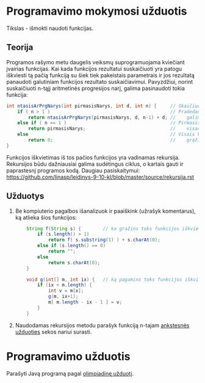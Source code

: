 
Programavimo mokymosi užduotis
========================
Tikslas - išmokti naudoti funkcijas.

Teorija
-------
Programos rašymo metu daugelis veiksmų suprogramuojama kviečiant įvairias funkcijas.
Kai kada funkcijos rezultatui suskaičiuoti yra patogu iškviesti tą pačią funkciją su šiek tiek
pakeistais parametrais ir jos rezultatą panaudoti galutiniam funkcijos rezultato suskaičiavimui.
Pavyzdžiui, norint suskaičiuoti n-tąjį aritmetinės progresijos narį, galima pasinaudoti tokia
funkcija:

```java
int ntasisArPrgNarys(int pirmasisNarys, int d, int n) {		// Skaičiuojame n-ąjį aritmetinės progresijos narį
	if ( n > 1 ) 											// Pradedant nuo antrojo, kiekvieną aritmetinė sprogresijos narį
		return ntasisArPrgNarys(pirmasisNarys, d, n-1) + d;	//    galima suskaičiuoti prie ankstesnio nario pridedant progresijos skirtumą d.
	else if ( n == 1 )										// Pirmasis narys
		return pirmasisNarys;								//    visada grąžinamas toks koks yra.
	else													// Visais kitais atvejais
		return 0;											//    grąžinamas 0.
}
```

Funkcijos iškvietimas iš tos pačios funkcijos yra vadinamas rekursija.
Rekursijos būdu dažniausiai galima sudėtingus ciklus, o kartais gauti ir paprastesnį programos kodą.
Daugiau pasiskaitymui: <https://github.com/linasp/leidinys-9-10-kl/blob/master/source/rekursija.rst>

Užduotys
--------
1. Be kompiuterio pagalbos išanalizuok ir paaiškink (užrašyk komentarus), ką atlieka šios funkcijos:
	```java
		String f(String s) {		// ka gražins toks funkcijos iškvietimas: f("sedek"); ?
			if (s.length() > 1)
				return f( s.substring(1) ) + s.charAt(0);
			else if (s.length() == 0)
				return "";
			else
				return s.charAt(0);
		}

		void g(int[] m, int ix) {	// ką pagamins toks funkcijos iškvietimas: g( new int[] {1, 2, 4, 4}, 1 ); ?
			if (ix < m.length) {
				int v = m[x];
				g(m, ix+1);
				m[ m.length - ix - 1 ] = v;
			}
		}
	```
2. Naudodamas rekursijos metodu parašyk funkciją n-tajam [ankstesnės užduoties](../step002/task.md) sekos nariui surasti.

Programavimo užduotis
=====================
Parašyti Javą programą pagal [olimpiadinę užduotį](task.md).
